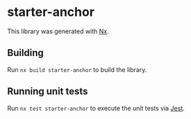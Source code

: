 # starter-anchor

This library was generated with [Nx](https://nx.dev).

## Building

Run `nx build starter-anchor` to build the library.

## Running unit tests

Run `nx test starter-anchor` to execute the unit tests via [Jest](https://jestjs.io).
